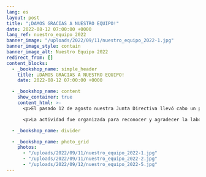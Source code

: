 ```yaml
---
lang: es
layout: post
title: "¡DAMOS GRACIAS A NUESTRO EQUIPO!"
date: 2022-08-12 07:00:00 +0000
lang_ref: nuestro_equipo_2022
banner_image: "/uploads/2022/09/11/nuestro_equipo_2022-1.jpg"
banner_image_style: contain
banner_image_alt: Nuestro Equipo 2022
redirect_from: []
content_blocks:
  - _bookshop_name: simple_header
    title: ¡DAMOS GRACIAS A NUESTRO EQUIPO!
    date: 2022-08-12 07:00:00 +0000

  - _bookshop_name: content
    show_container: true
    content_html: >-
      <p>El pasado 12 de agosto nuestra Junta Directiva llevó cabo un pasadía en la Hacienda Carabali en Río Grande con el personal que administra la operación y los servicios del Hogar.</p>

      <p>La actividad fue organizada para reconocer y agradecer la labor que cada día llevan a cabo estas damas para asegurar que la operación del Hogar sea eficaz y que nuestros niños tengan todo lo que necesitan. ¡Gracias a todas por su arduo trabajo y dedicación!</p>

  - _bookshop_name: divider

  - _bookshop_name: photo_grid
    photos:
      - "/uploads/2022/09/11/nuestro_equipo_2022-1.jpg"
      - "/uploads/2022/09/11/nuestro_equipo_2022-2.jpg"
      - "/uploads/2022/09/12/nuestro_equipo_2022-5.jpg"
---
```

